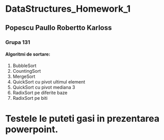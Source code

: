 # DataStructures_Homework_1
## Popescu Paullo Robertto Karloss
### Grupa 131
#### Algoritmi de sortare:
  1. BubbleSort
  2. CountingSort
  3. MergeSort
  4. QuickSort cu pivot ultimul element
  5. QuickSort cu pivot mediana 3
  6. RadixSort pe diferite baze
  7. RadixSort pe biti
# Testele le puteti gasi in prezentarea powerpoint.
